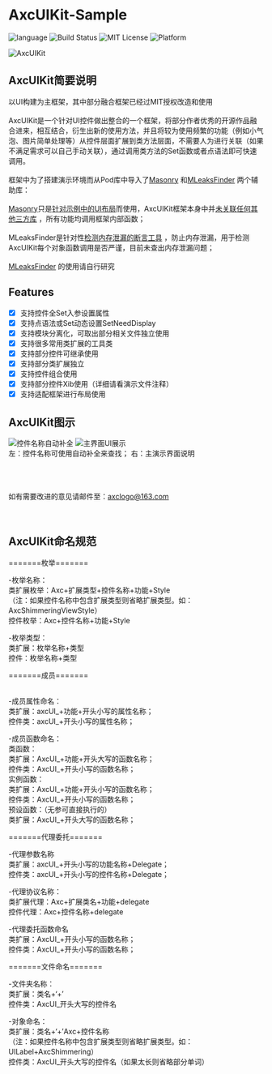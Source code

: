# AxcUIKit-Sample

![language](https://img.shields.io/badge/Language-Objective--C-8E44AD.svg)
![Build Status](https://img.shields.io/badge/build-passing-brightgreen.svg)
![MIT License](https://img.shields.io/github/license/mashape/apistatus.svg)
![Platform](https://img.shields.io/badge/platform-%20iOS%20-lightgrey.svg)



![AxcUIKit](https://github.com/axclogo/AxcUIKit-Sample/blob/master/Images/AxcUI_Title.png)<br>


## AxcUIKit简要说明
以UI构建为主框架，其中部分融合框架已经过MIT授权改造和使用<br><br>
AxcUIKit是一个针对UI控件做出整合的一个框架，将部分作者优秀的开源作品融合进来，相互结合，衍生出新的使用方法，并且将较为使用频繁的功能（例如小气泡、图片简单处理等）从控件层面扩展到类方法层面，不需要人为进行关联（如果不满足需求可以自己手动关联），通过调用类方法的Set函数或者点语法即可快速调用。<br><br>
框架中为了搭建演示环境而从Pod库中导入了[Masonry](https://github.com/SnapKit/Masonry) 和[MLeaksFinder](https://github.com/Zepo/MLeaksFinder) 两个辅助库：<br><br>
[Masonry](https://github.com/SnapKit/Masonry)只是[针对示例中的UI布局](https://)而使用，AxcUIKit框架本身中并[未关联任何其他三方库](https://) ，所有功能均调用框架内部函数；<br><br>
MLeaksFinder是针对性[检测内存泄漏的断言工具](https://) ，防止内存泄漏，用于检测AxcUIKit每个对象函数调用是否严谨，目前未查出内存泄漏问题；<br><br>
[MLeaksFinder](https://github.com/Zepo/MLeaksFinder)  的使用请自行研究<br>

## Features
- [x] 支持控件全Set入参设置属性
- [x] 支持点语法或Set动态设置SetNeedDisplay
- [x] 支持模块分离化，可取出部分相关文件独立使用
- [x] 支持很多常用类扩展的工具类
- [x] 支持部分控件可继承使用
- [x] 支持部分类扩展独立
- [x] 支持控件组合使用
- [x] 支持部分控件Xib使用（详细请看演示文件注释）
- [x] 支持适配框架进行布局使用

## AxcUIKit图示
![控件名称自动补全](https://github.com/axclogo/AxcUIKit-Sample/blob/master/Images/AxcUI_Controls_Completion.png)
![主界面UI展示](https://github.com/axclogo/AxcUIKit-Sample/blob/master/Images/AxcUI_MainUI.jpeg)<br>
左：控件名称可使用自动补全来查找；                      右：主演示界面说明

<br><br><br> 如有需要改进的意见请邮件至：[axclogo@163.com](https://)<br><br><br>


## AxcUIKit命名规范

=======枚举=======<br>

-枚举名称：<br>
类扩展枚举：Axc+扩展类型+控件名称+功能+Style<br>
（注：如果控件名称中包含扩展类型则省略扩展类型。如：AxcShimmeringViewStyle）<br>
控件枚举：Axc+控件名称+功能+Style<br>

-枚举类型：<br>
类扩展：枚举名称+类型<br>
控件：枚举名称+类型<br>

=======成员=======<br><br>

-成员属性命名：<br>
类扩展：axcUI_+功能+开头小写的属性名称；<br>
控件类：axcUI_+开头小写的属性名称；<br>

-成员函数命名：<br>
类函数：<br>
类扩展：AxcUI_+功能+开头大写的函数名称；<br>
控件类：AxcUI_+开头小写的函数名称；<br>
实例函数：<br>
类扩展：AxcUI_+功能+开头小写的函数名称；<br>
控件类：AxcUI_+开头小写的函数名称；<br>
预设函数：（无参可直接执行的）<br>
类扩展：AxcUI_+开头大写的函数名称；<br>

=======代理委托=======<br>

-代理参数名称<br>
类扩展：axcUI_+开头小写的功能名称+Delegate；<br>
控件类：axcUI_+开头小写的控件名称+Delegate；<br>

-代理协议名称：<br>
类扩展代理：Axc+扩展类名+功能+delegate<br>
控件代理：Axc+控件名称+delegate<br>

-代理委托函数命名<br>
类扩展：AxcUI_+开头小写的函数名称；<br>
控件类：AxcUI_+开头小写的函数名称；<br>

=======文件命名=======<br>

-文件夹名称：<br>
类扩展：类名+‘+’<br>
控件类：AxcUI_开头大写的控件名<br>

-对象命名：<br>
类扩展：类名+‘+’Axc+控件名称<br>
（注：如果控件名称中包含扩展类型则省略扩展类型。如：UILabel+AxcShimmering）<br>
控件类：AxcUI_开头大写的控件名（如果太长则省略部分单词）<br>

